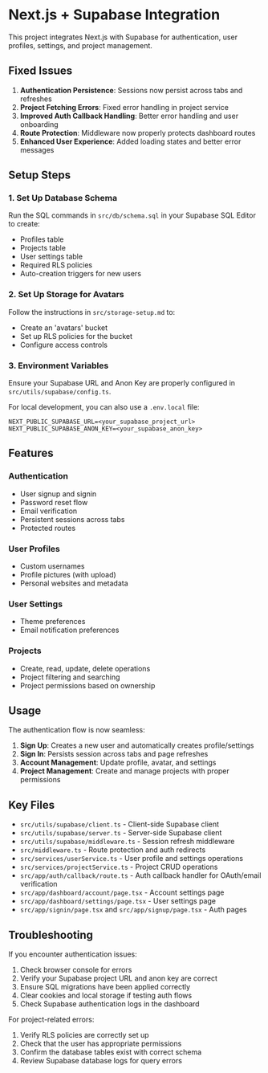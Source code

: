 # Next.js + Supabase Integration

This project integrates Next.js with Supabase for authentication, user profiles, settings, and project management.

## Fixed Issues

1. **Authentication Persistence**: Sessions now persist across tabs and refreshes
2. **Project Fetching Errors**: Fixed error handling in project service
3. **Improved Auth Callback Handling**: Better error handling and user onboarding
4. **Route Protection**: Middleware now properly protects dashboard routes
5. **Enhanced User Experience**: Added loading states and better error messages

## Setup Steps

### 1. Set Up Database Schema

Run the SQL commands in `src/db/schema.sql` in your Supabase SQL Editor to create:

- Profiles table
- Projects table
- User settings table
- Required RLS policies
- Auto-creation triggers for new users

### 2. Set Up Storage for Avatars

Follow the instructions in `src/storage-setup.md` to:

- Create an 'avatars' bucket
- Set up RLS policies for the bucket
- Configure access controls

### 3. Environment Variables

Ensure your Supabase URL and Anon Key are properly configured in `src/utils/supabase/config.ts`.

For local development, you can also use a `.env.local` file:

```
NEXT_PUBLIC_SUPABASE_URL=<your_supabase_project_url>
NEXT_PUBLIC_SUPABASE_ANON_KEY=<your_supabase_anon_key>
```

## Features

### Authentication

- User signup and signin
- Password reset flow
- Email verification
- Persistent sessions across tabs
- Protected routes

### User Profiles

- Custom usernames
- Profile pictures (with upload)
- Personal websites and metadata

### User Settings

- Theme preferences
- Email notification preferences

### Projects

- Create, read, update, delete operations
- Project filtering and searching
- Project permissions based on ownership

## Usage

The authentication flow is now seamless:

1. **Sign Up**: Creates a new user and automatically creates profile/settings
2. **Sign In**: Persists session across tabs and page refreshes
3. **Account Management**: Update profile, avatar, and settings
4. **Project Management**: Create and manage projects with proper permissions

## Key Files

- `src/utils/supabase/client.ts` - Client-side Supabase client
- `src/utils/supabase/server.ts` - Server-side Supabase client
- `src/utils/supabase/middleware.ts` - Session refresh middleware
- `src/middleware.ts` - Route protection and auth redirects
- `src/services/userService.ts` - User profile and settings operations
- `src/services/projectService.ts` - Project CRUD operations
- `src/app/auth/callback/route.ts` - Auth callback handler for OAuth/email verification
- `src/app/dashboard/account/page.tsx` - Account settings page
- `src/app/dashboard/settings/page.tsx` - User settings page
- `src/app/signin/page.tsx` and `src/app/signup/page.tsx` - Auth pages

## Troubleshooting

If you encounter authentication issues:

1. Check browser console for errors
2. Verify your Supabase project URL and anon key are correct
3. Ensure SQL migrations have been applied correctly
4. Clear cookies and local storage if testing auth flows
5. Check Supabase authentication logs in the dashboard

For project-related errors:

1. Verify RLS policies are correctly set up
2. Check that the user has appropriate permissions
3. Confirm the database tables exist with correct schema
4. Review Supabase database logs for query errors
